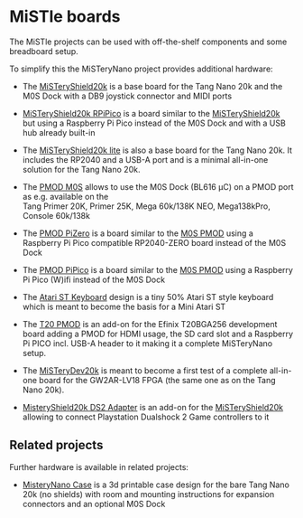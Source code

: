 # MiSTle boards

The MiSTle projects can be used with off-the-shelf components and
some breadboard setup.

To simplify this the MiSTeryNano project provides additional
hardware:

  - The [MiSTeryShield20k](misteryshield20k) is a base board for
  the Tang Nano 20k and the M0S Dock with a DB9 joystick connector and
  MIDI ports

  - [MiSTeryShield20k RPiPico](misteryshield20k_rpipico) is a board similar to the [MiSTeryShield20k](misteryshield20k) but using a Raspberry Pi Pico instead of the M0S Dock and with a USB hub already built-in

  - The [MiSTeryShield20k lite](misteryshield20k_lite) is also a base
  board for the Tang Nano 20k. It includes the RP2040 and a USB-A
  port and is a minimal all-in-one solution for the Tang Nano 20k.

  - The [PMOD M0S](m0s_pmod) allows to use the M0S Dock (BL616 µC) on a PMOD
  port as e.g. available on the  
  Tang Primer 20K, Primer 25K, Mega 60k/138K NEO, Mega138kPro, Console 60k/138k

  - The [PMOD PiZero](pizero_pmod) is a board similar to the [M0S PMOD](m0s_pmod) using a Raspberry Pi Pico compatible RP2040-ZERO board instead of the M0S Dock

  - The [PMOD PiPico](pipico_pmod) is a board similar to the [M0S PMOD](m0s_pmod) using a Raspberry Pi Pico (W)ifi instead of the M0S Dock

  - The [Atari ST Keyboard](atarist_keyboard) design is a tiny 50% Atari ST style keyboard which is meant to become the basis for a Mini Atari ST

  - The [T20 PMOD](t20_pmod) is an add-on for the Efinix T20BGA256 development board adding a PMOD for HDMI usage, the SD card slot and a Raspberry Pi PICO incl. USB-A header to it making it a complete MiSTeryNano setup.

  - The [MiSTeryDev20k](misterydev20k) is meant to become a
  first test of a complete all-in-one board for the GW2AR-LV18 FPGA
  (the same one as on the Tang Nano 20k).

  - [MisteryShield20k DS2 Adapter](misteryshield20k_ds2_adapter) is an add-on for the [MiSTeryShield20k](misteryshield20k) allowing to connect Playstation Dualshock 2 Game controllers to it

## Related projects

Further hardware is available in related projects:

  - [MisteryNano Case](https://github.com/prcoder-1/MiSTeryNano-Case) is a 3d printable case design for the bare Tang Nano 20k (no shields) with room and mounting instructions for expansion connectors and an optional M0S Dock
  
